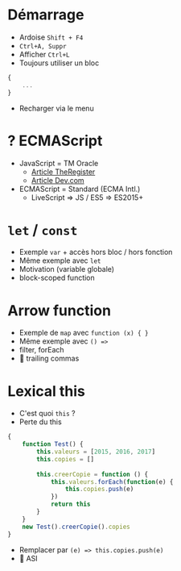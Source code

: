# Démarrage
* Ardoise `Shift + F4`
* `Ctrl+A, Suppr`
* Afficher `Ctrl+L`
* Toujours utiliser un bloc
```JavaScript
{
    ...
}
```
* Recharger via le menu

# ? ECMAScript 
* JavaScript = TM Oracle
    * [Article TheRegister](https://www.theregister.co.uk/2018/04/18/oracle_ios_app_takedown_javascript/)
    * [Article Dev.com](https://www.developpez.com/actu/198598/Oracle-peut-il-s-opposer-a-l-utilisation-du-terme-JavaScript-par-des-tiers-Le-createur-du-langage-s-exprime-sur-la-question/)
* ECMAScript = Standard (ECMA Intl.)
    * LiveScript => JS / ES5 => ES2015+
    
# `let` / `const`
* Exemple `var` + accès hors bloc / hors fonction
* Même exemple avec `let`
* Motivation (variable globale)
* block-scoped function

# Arrow function
* Exemple de `map` avec `function (x) { }` 
* Même exemple avec  `() =>`
* filter, forEach
* 🎁 trailing commas

# Lexical this
* C'est quoi `this` ?
* Perte du this
```JavaScript
{
    function Test() {
        this.valeurs = [2015, 2016, 2017]
        this.copies = []
        
        this.creerCopie = function () {
            this.valeurs.forEach(function(e) {
                this.copies.push(e)
            })
            return this
        }
    }
    new Test().creerCopie().copies
}
```

* Remplacer par `(e) => this.copies.push(e)`
* 🎁 ASI

